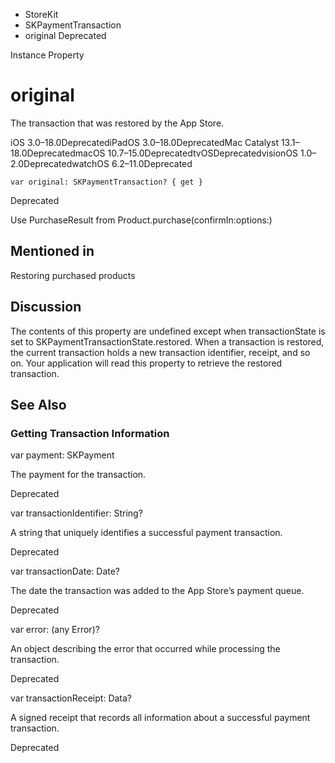 

- StoreKit
- SKPaymentTransaction
-  original Deprecated

Instance Property

# original

The transaction that was restored by the App Store.

iOS 3.0–18.0DeprecatediPadOS 3.0–18.0DeprecatedMac Catalyst 13.1–18.0DeprecatedmacOS 10.7–15.0DeprecatedtvOSDeprecatedvisionOS 1.0–2.0DeprecatedwatchOS 6.2–11.0Deprecated

``` source
var original: SKPaymentTransaction? { get }
```

Deprecated

Use PurchaseResult from Product.purchase(confirmIn:options:)

## Mentioned in 

Restoring purchased products

## Discussion

The contents of this property are undefined except when transactionState is set to SKPaymentTransactionState.restored. When a transaction is restored, the current transaction holds a new transaction identifier, receipt, and so on. Your application will read this property to retrieve the restored transaction.

## See Also

### Getting Transaction Information

var payment: SKPayment

The payment for the transaction.

Deprecated

var transactionIdentifier: String?

A string that uniquely identifies a successful payment transaction.

Deprecated

var transactionDate: Date?

The date the transaction was added to the App Store’s payment queue.

Deprecated

var error: (any Error)?

An object describing the error that occurred while processing the transaction.

Deprecated

var transactionReceipt: Data?

A signed receipt that records all information about a successful payment transaction.

Deprecated

